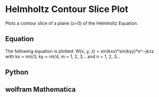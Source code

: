 # Helmholtz Contour Slice Plot
Plots a contour slice of a plane (z=0) of the Helmholtz Equation.

## Equation
The following equation is plotted:
W(x, y, z) = sin(kxx)*sin(kyy)*e^−jkzz
with kx = mπ/3, ky = nπ/4, m = 1, 2, 3... and n = 1, 2, 3...

## Python

## wolfram Mathematica
